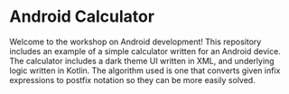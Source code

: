 # Android Calculator
Welcome to the workshop on Android development! This repository includes an example of a simple
calculator written for an Android device. The calculator includes a dark theme UI written in XML,
and underlying logic written in Kotlin. The algorithm used is one that converts given infix
expressions to postfix notation so they can be more easily solved.
